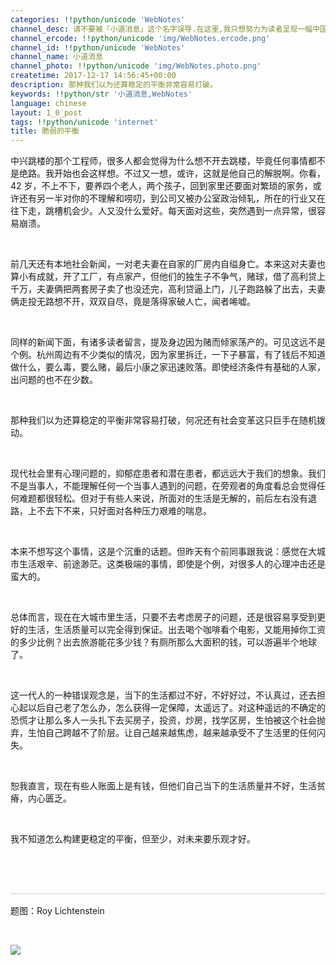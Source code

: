 ```yaml
---
categories: !!python/unicode 'WebNotes'
channel_desc: 请不要被「小道消息」这个名字误导.在这里,我只想努力为读者呈现一幅中国互联网的清明上河图.
channel_ercode: !!python/unicode 'img/WebNotes.ercode.png'
channel_id: !!python/unicode 'WebNotes'
channel_name: 小道消息
channel_photo: !!python/unicode 'img/WebNotes.photo.png'
createtime: 2017-12-17 14:56:45+00:00
description: 那种我们以为还算稳定的平衡非常容易打破。
keywords: !!python/str '小道消息,WebNotes'
language: chinese
layout: 1_0_post
tags: !!python/unicode 'internet'
title: 脆弱的平衡
---
```

<div class="rich_media_content" id="js_content">
<p>
         中兴跳楼的那个工程师，很多人都会觉得为什么想不开去跳楼，毕竟任何事情都不是绝路。我开始也会这样想。不过又一想，或许，这就是他自己的解脱啊。你看，42 岁，不上不下，要养四个老人，两个孩子，回到家里还要面对繁琐的家务，或许还有另一半对你的不理解和唠叨，到公司又被办公室政治倾轧，所在的行业又在往下走，跳槽机会少。人又没什么爱好。每天面对这些，突然遇到一点异常，很容易崩溃。
        </p>
<p>
<br/>
</p>
<p>
         前几天还有本地社会新闻，一对老夫妻在自家的厂房内自缢身亡。本来这对夫妻也算小有成就，开了工厂，有点家产，但他们的独生子不争气，赌球，借了高利贷上千万，夫妻俩把两套房子卖了也没还完，高利贷逼上门，儿子跑路躲了出去，夫妻俩走投无路想不开，双双自尽，竟是落得家破人亡，闻者唏嘘。
        </p>
<p>
<br/>
</p>
<p>
         同样的新闻下面，有诸多读者留言，提及身边因为赌而倾家荡产的。可见这远不是个例。杭州周边有不少类似的情况，因为家里拆迁，一下子暴富，有了钱后不知道做什么，要么毒，要么赌，最后小康之家迅速败落。即使经济条件有基础的人家，出问题的也不在少数。
        </p>
<p>
<br/>
</p>
<p>
         那种我们以为还算稳定的平衡非常容易打破，何况还有社会变革这只巨手在随机拨动。
        </p>
<p>
<br/>
</p>
<p>
         现代社会里有心理问题的，抑郁症患者和潜在患者，都远远大于我们的想象。我们不是当事人，不能理解任何一个当事人遇到的问题，在旁观者的角度看总会觉得任何难题都很轻松。但对于有些人来说，所面对的生活是无解的，前后左右没有退路，上不去下不来，只好面对各种压力艰难的喘息。
         <br/>
</p>
<p>
<br/>
</p>
<p>
         本来不想写这个事情，这是个沉重的话题。但昨天有个前同事跟我说：感觉在大城市生活艰辛、前途渺茫。这类极端的事情，即使是个例，对很多人的心理冲击还是蛮大的。
        </p>
<p>
<br/>
</p>
<p>
         总体而言，现在在大城市里生活，只要不去考虑房子的问题，还是很容易享受到更好的生活，生活质量可以完全得到保证。出去喝个咖啡看个电影，又能用掉你工资的多少比例？出去旅游能花多少钱？有厕所那么大面积的钱，可以游遍半个地球了。
        </p>
<p>
<br/>
</p>
<p>
         这一代人的一种错误观念是，当下的生活都过不好，不好好过，不认真过，还去担心起以后自己老了怎么办，怎么获得一定保障，太遥远了。对这种遥远的不确定的恐慌才让那么多人一头扎下去买房子，投资，炒房，找学区房，生怕被这个社会抛弃，生怕自己跨越不了阶层。让自己越来越焦虑，越来越承受不了生活里的任何闪失。
        </p>
<p>
<br/>
</p>
<p>
         恕我直言，现在有些人账面上是有钱，但他们自己当下的生活质量并不好，生活贫瘠，内心匮乏。
        </p>
<p>
<br/>
</p>
<p>
         我不知道怎么构建更稳定的平衡，但至少，对未来要乐观才好。
        </p>
<p>
<br/>
</p>
<p style="white-space: normal;">
<br/>
</p>
<hr style="margin-top: 1em;margin-bottom: 1em;white-space: normal;max-width: 100%;font-family: Lato, Helvetica, Arial, freesans, clean, sans-serif;border-right-width: 0px;border-bottom-width: 0px;border-left-width: 0px;border-top-style: solid;border-top-color: rgb(234, 234, 234);height: 1px;color: rgb(51, 51, 51);font-size: 15px;box-sizing: border-box !important;word-wrap: break-word !important;"/>
<p>
         题图：Roy Lichtenstein
        </p>
<p>
<br/>
</p>
<p>
<img class="" data-copyright="0" data-ratio="1" data-s="300,640" data-src="" data-type="jpeg" data-w="1152" src="{{ '/img/ow5rEn8QGlFroWzicpuXcmP4SXJB8dgTxicFibxQ00HibkMdlHqC3NhLs3BicrmmWMmWMsN5Fd9Eqr3BErrFiaiaJbKuw.jpeg' | prepend: site.img | replace: '//','/' }}" style=""/>
</p>
<p>
<br/>
</p>
</div>